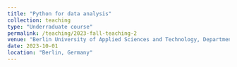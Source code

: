 ```yaml
---
title: "Python for data analysis"
collection: teaching
type: "Underraduate course"
permalink: /teaching/2023-fall-teaching-2
venue: "Berlin University of Applied Sciences and Technology, Department of Electrical Engineering"
date: 2023-10-01
location: "Berlin, Germany"
---
```


